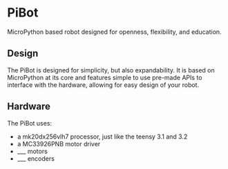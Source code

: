 # PiBot
MicroPython based robot designed for openness, flexibility, and education.

## Design
The PiBot is designed for simplicity, but also expandability. It is based on MicroPython at its core
and features simple to use pre-made APIs to interface with the hardware, allowing for easy design of
your robot.

## Hardware
The PiBot uses:
 - a mk20dx256vlh7 processor, just like the teensy 3.1 and 3.2
 - a MC33926PNB motor driver
 - ___ motors
 - ___ encoders

